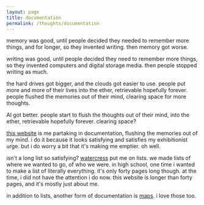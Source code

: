 ```yaml
---
layout: page
title: documentation
permalink: /thoughts/documentation
---
```


memory was good, until people decided they needed to remember more things, and for longer, so they invented writing. then memory got worse.

writing was good, until people decided they need to remember more things, so they invented computers and digital storage media. then people stopped writing as much.

the hard drives got bigger, and the clouds got easier to use. people put more and more of their lives into the ether, retrievable hopefully forever. people flushed the memories out of their mind, clearing space for more thoughts.

AI got better. people start to flush the thoughts out of their mind, into the ether, retrievable hopefully forever. clearing space?

[this website](/projects/site) is me partaking in documentation, flushing the memories out of my mind. i do it because it looks satisfying and satisfies my exhibitionist urge. but i do worry a bit that it's making me emptier. oh well.

isn't a long list so satisfying? [watercress](/friends/watercress) put me on lists. we made lists of where we wanted to go, of who we were. in high school, one time i wanted to make a list of literally everything. it's only forty pages long though. at the time, i did not have the attention i do now. this website is longer than forty pages, and it's mostly just about me.

in addition to lists, another form of documentation is [maps](/projects). i love those too.